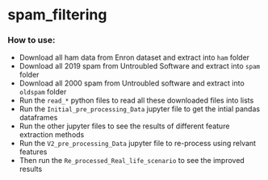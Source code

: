 # spam_filtering

### How to use:
- Download all ham data from Enron dataset and extract into `ham` folder
- Download all 2019 spam from Untroubled Software and extract into `spam` folder
- Download all 2000 spam from Untroubled software and extract into `oldspam` folder
- Run the `read_*` python files to read all these downloaded files into lists
- Run the `Initial_pre_processing_Data` jupyter file to get the intial pandas dataframes
- Run the other jupyter files to see the results of different feature extraction methods
- Run the `V2_pre_processing_Data` jupyter file to re-process using relvant features
- Then run the `Re_processed_Real_life_scenario` to see the improved results